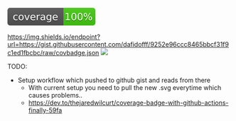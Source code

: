 ![Alt text](./coverage.svg) 

https://img.shields.io/endpoint?url=https://gist.githubusercontent.com/dafidofff/9252e96ccc8465bbcf31f9c1ed1fbcbc/raw/covbadge.json
<img src="https://img.shields.io/endpoint?url=https://gist.githubusercontent.com/dafidofff/9252e96ccc8465bbcf31f9c1ed1fbcbc/raw/covbadge.json" />

TODO:
 - Setup workflow which pushed to github gist and reads from there
    - With current setup you need to pull the new .svg everytime which causes problems.. 
    - https://dev.to/thejaredwilcurt/coverage-badge-with-github-actions-finally-59fa
